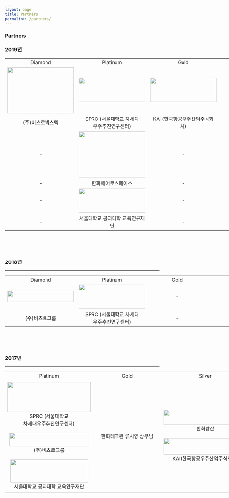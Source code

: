 ```yaml
---
layout: page
title: Partners
permalink: /partners/
---
```

<h3>Partners</h3>

<h3> 2019년 </h3>
<table style="width:1085px"><tr>
<td width="217" align="center">Diamond<br/></td>
<td width="217" align="center">Platinum<br/></td>
<td width="217" align="center">Gold<br/></td>
<td width="217" align="center">Silver<br/></td>
<td width="217" align="center">Bronze<br/></td>
  
</tr><tr>
  
<td width="217" align="center">
<img src="https://github.com/Sally271/hanaro.github.io/blob/master/assets/%EB%B9%84%EC%B8%A0%EB%A1%9C%20%EB%84%A5%EC%8A%A4%ED%85%8D.jpg?raw=true" width="217" height="150" /></td>
<td width="217" align="center">
<img src="https://github.com/hsb6350/hanaro.github.io/blob/master/assets/logo/sprc_logo.PNG?raw=true" width="217" height="79" /></td>
<td width="217" align="center">
<img src="https://github.com/Sally271/hanaro.github.io/blob/master/assets/logo/KAI.PNG?raw=true" width="217" height="79" /></td>
<td width="217" align="center">-</td>
<td width="217" align="center">-</td>

</tr><tr>
  
<td width="217" align="center">(주)비츠로넥스텍</td>
<td width="217" align="center">SPRC (서울대학교 차세대<br/>우주추진연구센터)</td>
<td width="217" align="center">KAI (한국항공우주산업주식회사)</td>
<td width="217" align="center">-</td>
<td width="217" align="center">-</td>

</tr><tr>

<td width="217" align="center">-</td>
<td width="217" align="center">
<img src= "https://github.com/Sally271/hanaro.github.io/blob/master/assets/%ED%95%9C%ED%99%94%EC%97%90%EC%96%B4%EB%A1%9C%EC%8A%A4%ED%8E%98%EC%9D%B4%EC%8A%A4.png?raw=true" width="217" height="150" /></td>
<td width="217" align="center">-</td>
<td width="217" align="center">-</td>
<td width="217" align="center">-</td>

</tr><tr>
  
<td width="217" align="center">-</td>
<td width="217" align="center">한화에어로스페이스</td>
<td width="217" align="center">-</td>
<td width="217" align="center">-</td>
<td width="217" align="center">-</td>

</tr><tr>

<td width="217" align="center">-</td>
<td width="217" align="center">
<img src="https://github.com/hsb6350/hanaro.github.io/blob/master/assets/logo/SNUENG.PNG?raw=true" width="217" height="79" /></td>
<td width="217" align="center">-</td>
<td width="217" align="center">-</td>
<td width="217" align="center">-</td>


</tr><tr>
  
<td width="217" align="center">-</td>
<td width="217" align="center">서울대학교 공과대학 교육연구재단</td>
<td width="217" align="center">-</td>
<td width="217" align="center">-</td>
<td width="217" align="center">-</td>

</tr></table>

<br/>
<br/>
<br/>








<h3>2018년</h3> 

* * *

<table style="width:1085px"><tr>
<td width="217" align="center">Diamond<br/></td>
<td width="217" align="center">Platinum<br/></td>
<td width="217" align="center">Gold<br/></td>
<td width="217" align="center">Silver<br/></td>
<td width="217" align="center">Bronze<br/></td>
  
</tr><tr>
  
<td width="217" align="center">
<img src="https://github.com/hsb6350/hanaro.github.io/blob/master/assets/logo/VITZRO01.png?raw=true" width="217" height="36" /></td>
<td width="217" align="center">
<img src="https://github.com/hsb6350/hanaro.github.io/blob/master/assets/logo/sprc_logo.PNG?raw=true" width="217" height="79" /></td>
<td width="217" align="center">-</td>
<td width="217" align="center">-</td>
<td width="217" align="center">
<img src="https://github.com/hsb6350/hanaro.github.io/blob/master/assets/logo/APSI.jpg?raw=true" width="217" height="55" /></td>

</tr><tr>
  
<td width="217" align="center">(주)비츠로그룹</td>
<td width="217" align="center">SPRC (서울대학교 차세대<br/>우주추진연구센터)</td>
<td width="217" align="center">-</td>
<td width="217" align="center">-</td>
<td width="217" align="center">AP위성주식회사</td>

</tr></table>

<br/>
<br/>
<br/>

<h3>2017년</h3> 

* * *

<table style="width:1085px"><tr>
<td width="271" align="center">Platinum<br/></td>
<td width="271" align="center">Gold<br/></td>
<td width="271" align="center">Silver<br/></td>
<td width="271" align="center">Bronze<br/></td>
  
</tr><tr>
  
<td width="217" align="center">
<img src="https://github.com/hsb6350/hanaro.github.io/blob/master/assets/logo/sprc_logo.PNG?raw=true" width="271" height="98" /><br/>
SPRC (서울대학교 <br/> 차세대우주추진연구센터)<br/><br/>
<img src="https://github.com/hsb6350/hanaro.github.io/blob/master/assets/logo/VITZRO01.png?raw=true" width="260" height="43" /><br/>
(주)비츠로그룹<br/><br/>
<img src="https://github.com/hsb6350/hanaro.github.io/blob/master/assets/logo/SNUENG.PNG?raw=true" width="254" height="75" /><br/>
서울대학교 공과대학 교육연구재단</td>
<td width="217" align="center">한화테크윈 류시양 상무님</td>
<td width="217" align="center">
<img src="https://github.com/hsb6350/hanaro.github.io/blob/master/assets/logo/Hanwha Corp.Defense.jpg?raw=true" width="271" height="48" /><br/>한화방산<br/><br/>
<img src="https://github.com/hsb6350/hanaro.github.io/blob/master/assets/logo/KAI.PNG?raw=true" width="271" height="54" /><br/>
KAI(한국항공우주산업주식회사)</td>
<td width="217" align="center">
<img src="https://github.com/hsb6350/hanaro.github.io/blob/master/assets/logo/hyundairotem.jpg?raw=true" width="233" height="79" /><br/>
현대로템<br/><br/>
<img src="https://github.com/hsb6350/hanaro.github.io/blob/master/assets/logo/APSI.jpg?raw=true" width="271" height="69" /><br/>
AP위성주식회사<br/><br/>
<img src="https://github.com/hsb6350/hanaro.github.io/blob/master/assets/logo/LotteTour.jpg?raw=true" width="194" height="102" /><br/>
롯데관광 서울대학교점
</td>

</tr></table><br/>
